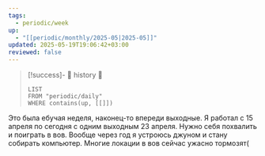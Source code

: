 ```yaml
---
tags:
  - periodic/week
up:
  - "[[periodic/monthly/2025-05|2025-05]]"
updated: 2025-05-19T19:06:42+03:00
reviewed: false
---
```


> [!success]- 🔻 history 🔻
> ```dataview
> LIST
> FROM "periodic/daily"
> WHERE contains(up, [[]])
> ```

Это была ебучая неделя, наконец-то впереди выходные. Я работал с 15 апреля по сегодня с одним выходным 23 апреля. Нужно себя похвалить и поиграть в вов. Вообще через год я устроюсь джуном и стану собирать компьютер. Многие локации в вов сейчас ужасно тормозят(
